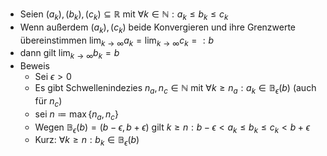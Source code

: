 - Seien $\left(a_{k}\right),\left(b_{k}\right),\left(c_{k}\right)\subseteq\mathbb{R}$ mit $\forall k\in\mathbb{N}:a_{k}\leq b_{k}\leq c_{k}$
- Wenn außerdem $\left(a_{k}\right),\left(c_{k}\right)$ beide Konvergieren und ihre Grenzwerte übereinstimmen $\lim_{k\rightarrow\infty}a_{k}=\lim_{k\rightarrow\infty}c_{k}=:b$
- dann gilt $\lim_{k\rightarrow\infty}b_{k}=b$
- Beweis
	- Sei $\epsilon>0$
	- Es gibt Schwellenindezies $n_{a},n_{c}\in\mathbb{N}$ mit $\forall k\geq n_{a}:a_{k}\in\mathbb{B}_{\epsilon}\left(b\right)$ (auch für $n_{c}$)
	- sei $n\coloneqq \max\left\lbrace n_{a},n_{c}\right\rbrace$
	- Wegen $\mathbb{B}_{\epsilon}\left(b\right)=\left(b-\epsilon,b+\epsilon\right)$ gilt $k\geq n:b-\epsilon<a_{k}\leq b_{k}\leq c_{k}<b+\epsilon$
	- Kurz: $\forall k\geq n:b_{k}\in\mathbb{B}_{\epsilon}\left(b\right)$
